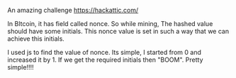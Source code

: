 An amazing challenge https://hackattic.com/

In BItcoin, it has field called nonce. So while mining, The hashed value should have some initials. This nonce value is set in such a way that we can achieve this initials. 

I used js to find the value of nonce. Its simple, I started from 0 and increased it by 1. If we get the required initials then "BOOM". Pretty simple!!!!



